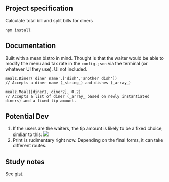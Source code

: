 ## Project specification

Calculate total bill and split bills for diners

`npm install`

## Documentation

Built with a mean bistro in mind. Thought is that the waiter would be able to modify the menu and tax rate in the `config.json` via the terminal (or whatever UI they use). UI not included.

```
mealz.Diner('diner name',['dish','another dish'])
// Accepts a diner name (_string_) and dishes (_array_)

mealz.Meal([diner1, diner2], 0.2)
// Accepts a list of diner (_array_ based on newly instantiated diners) and a fixed tip amount.
```

## Potential Dev

1. If the users are the waiters, the tip amount is likely to be a fixed choice, simliar to this:
  ![](http://cl.ly/image/2p1Y3h0l0N1v/Screen%20Shot%202015-05-05%20at%201.48.58%20PM.png)
2. Print is rudimentary right now. Depending on the final forms, it can take different routes.

## Study notes

See [gist](https://gist.github.com/jueyang/8031edee619b8226a24d).